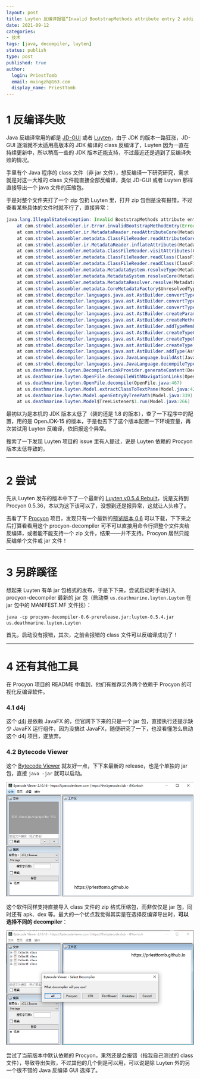 ```yaml
---
layout: post
title: Luyten 反编译报错“Invalid BootstrapMethods attribute entry 2 additional arguments required for method”
date: 2021-09-12
categories:
- 技术
tags: [java, decompiler, luyten]
status: publish
type: post
published: true
author:
  login: PriestTomb
  email: mxingzh@163.com
  display_name: PriestTomb
---
```


# 1 反编译失败

Java 反编译常用的都是 [JD-GUI](http://java-decompiler.github.io/) 或者 [Luyten](https://github.com/deathmarine/Luyten)，由于 JDK 的版本一路狂涨，JD-GUI 逐渐就不太适用高版本的 JDK 编译的 class 反编译了，Luyten 因为一直在持续更新中，所以稍高一些的 JDK 版本还能支持，不过最近还是遇到了反编译失败的情况。

手里有个 Java 程序的 class 文件（非 jar 文件），想反编译一下研究研究，需求就是对这一大堆的 class 文件能直接全部反编译，类似 JD-GUI 或者 Luyten 那样直接导出一个 java 文件的压缩包。

于是对整个文件夹打了一个 zip 包扔 Luyten 里，打开 zip 包倒是没有报错，不过查看某些具体的文件时就不行了，直接异常：

```java
java.lang.IllegalStateException: Invalid BootstrapMethods attribute entry: 2 additional arguments required for method java/lang/invoke/StringConcatFactory.makeConcatWithConstants, but only 1 specified.
	at com.strobel.assembler.ir.Error.invalidBootstrapMethodEntry(Error.java:244)
	at com.strobel.assembler.ir.MetadataReader.readAttributeCore(MetadataReader.java:280)
	at com.strobel.assembler.metadata.ClassFileReader.readAttributeCore(ClassFileReader.java:261)
	at com.strobel.assembler.ir.MetadataReader.inflateAttributes(MetadataReader.java:439)
	at com.strobel.assembler.metadata.ClassFileReader.visitAttributes(ClassFileReader.java:1134)
	at com.strobel.assembler.metadata.ClassFileReader.readClass(ClassFileReader.java:439)
	at com.strobel.assembler.metadata.ClassFileReader.readClass(ClassFileReader.java:377)
	at com.strobel.assembler.metadata.MetadataSystem.resolveType(MetadataSystem.java:129)
	at com.strobel.assembler.metadata.MetadataSystem.resolveCore(MetadataSystem.java:81)
	at com.strobel.assembler.metadata.MetadataResolver.resolve(MetadataResolver.java:104)
	at com.strobel.assembler.metadata.CoreMetadataFactory$UnresolvedType.resolve(CoreMetadataFactory.java:616)
	at com.strobel.decompiler.languages.java.ast.AstBuilder.convertType(AstBuilder.java:294)
	at com.strobel.decompiler.languages.java.ast.AstBuilder.convertType(AstBuilder.java:173)
	at com.strobel.decompiler.languages.java.ast.AstBuilder.convertType(AstBuilder.java:169)
	at com.strobel.decompiler.languages.java.ast.AstBuilder.createParameters(AstBuilder.java:181)
	at com.strobel.decompiler.languages.java.ast.AstBuilder.createMethod(AstBuilder.java:662)
	at com.strobel.decompiler.languages.java.ast.AstBuilder.addTypeMembers(AstBuilder.java:552)
	at com.strobel.decompiler.languages.java.ast.AstBuilder.createTypeCore(AstBuilder.java:519)
	at com.strobel.decompiler.languages.java.ast.AstBuilder.createTypeNoCache(AstBuilder.java:161)
	at com.strobel.decompiler.languages.java.ast.AstBuilder.createType(AstBuilder.java:150)
	at com.strobel.decompiler.languages.java.ast.AstBuilder.addType(AstBuilder.java:125)
	at com.strobel.decompiler.languages.java.JavaLanguage.buildAst(JavaLanguage.java:71)
	at com.strobel.decompiler.languages.java.JavaLanguage.decompileType(JavaLanguage.java:59)
	at us.deathmarine.luyten.DecompilerLinkProvider.generateContent(DecompilerLinkProvider.java:97)
	at us.deathmarine.luyten.OpenFile.decompileWithNavigationLinks(OpenFile.java:494)
	at us.deathmarine.luyten.OpenFile.decompile(OpenFile.java:467)
	at us.deathmarine.luyten.Model.extractClassToTextPane(Model.java:420)
	at us.deathmarine.luyten.Model.openEntryByTreePath(Model.java:339)
	at us.deathmarine.luyten.Model$TreeListener$1.run(Model.java:266)

```

最初以为是本机的 JDK 版本太低了（装的还是 1.8 的版本），查了一下程序中的配置，用的是 OpenJDK-15 的版本，于是也去下了这个版本配置一下环境变量，再次尝试用 Luyten 反编译，依旧报这个异常。

搜索了一下发现 Luyten 项目的 issue 里有人提过，说是 Luyten 依赖的 Procyon 版本太低导致的。

---

# 2 尝试

先从 Luyten 发布的版本中下了一个最新的 [Luyten v0.5.4 Rebuilt](https://github.com/deathmarine/Luyten/releases/tag/v0.5.4_Rebuilt_with_Latest_depenencies)，说是支持到 Procyon 0.5.36，本以为这下该可以了，没想到还是报异常，这就让人头疼了。

去看了下 [Procyon](https://github.com/mstrobel/procyon) 项目，发现只有一个最新的[预览版本 0.6](https://github.com/mstrobel/procyon/releases/tag/0.6-prerelease) 可以下载，下下来之后打算看看用这个 procyon-decompiler 可不可以直接用命令行把整个文件夹给反编译，或者能不能支持一个 zip 文件，结果——并不支持。Procyon 居然只能反编单个文件或 jar 文件！

---

# 3 另辟蹊径

想起来 Luyten 有单 jar 包格式的发布，于是下下来，尝试启动时手动引入 procyon-decompiler 最新的 jar 包（启动类 `us.deathmarine.luyten.Luyten` 在 jar 包中的 MANIFEST.MF 文件找）：

```shell
java -cp procyon-decompiler-0.6-prerelease.jar;luyten-0.5.4.jar us.deathmarine.luyten.Luyten
```

首先，启动没有报错，其次，之前会报错的 class 文件可以反编译成功了！

---

# 4 还有其他工具

在 Procyon 项目的 README 中看到，他们有推荐另外两个依赖于 Procyon 的可视化反编译软件。

### 4.1 d4j

这个 [d4j](http://www.secureteam.net/d4j) 是依赖 JavaFX 的，但官网下下来的只是一个 jar 包，直接执行还提示缺少 JavaFX 运行组件，因为没搞过 JavaFX，随便研究了一下，也没看懂怎么启动这个 d4j 项目，遂放弃。

### 4.2 Bytecode Viewer

这个 [Bytecode Viewer](https://github.com/Konloch/bytecode-viewer) 就友好一点，下下来最新的 release，也是个单独的 jar 包，直接 `java -jar` 就可以启动。

![bytecodeviewer-mark.png](/images/blog_img/20210912/bytecodeviewer-mark.png)

这个软件同样支持直接导入 class 文件的 zip 格式压缩包，而非仅仅是 jar 包，同时还有 apk、dex 等。最大的一个优点我觉得其实是在选择反编译导出时，**可以选择不同的 decompiler**：

![diff-decompiler-mark.png](/images/blog_img/20210912/diff-decompiler-mark.png)

尝试了当前版本中默认依赖的 Procyon，果然还是会报错（指我自己测试的 class 文件），导致导出失败，不过其他的几个倒是可以用，可以说是除 Luyten 外的另一个很不错的 Java 反编译 GUI 选择了。
